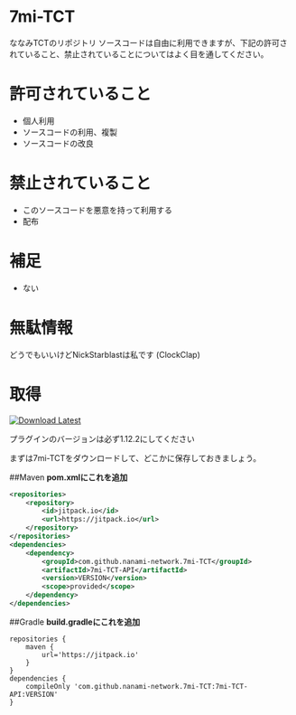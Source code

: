 # 7mi-TCT
ななみTCTのリポジトリ
ソースコードは自由に利用できますが、下記の許可されていること、禁止されていることについてはよく目を通してください。

# 許可されていること
- 個人利用
- ソースコードの利用、複製
- ソースコードの改良

# 禁止されていること
- このソースコードを悪意を持って利用する
- 配布

# 補足
- ない

# 無駄情報
どうでもいいけどNickStarblastは私です (ClockClap)


# 取得
[![Download Latest](https://img.shields.io/badge/Download-v4.2.0-green.svg)](https://github.com/nanami-network/7mi-TCT/releases/download/v4.2.0/7mi-TCT-API-2.2-MC1.12.2.jar)

プラグインのバージョンは必ず1.12.2にしてください

まずは7mi-TCTをダウンロードして、どこかに保存しておきましょう。

##Maven
**pom.xmlにこれを追加**

```xml
<repositories>
    <repository>
        <id>jitpack.io</id>
        <url>https://jitpack.io</url>
    </repository>
</repositories>
<dependencies>
    <dependency>
        <groupId>com.github.nanami-network.7mi-TCT</groupId>
        <artifactId>7mi-TCT-API</artifactId>
        <version>VERSION</version>
        <scope>provided</scope>
    </dependency>
</dependencies>
```

##Gradle
**build.gradleにこれを追加**

```
repositories {
    maven {
        url='https://jitpack.io'
    }
}
dependencies {
    compileOnly 'com.github.nanami-network.7mi-TCT:7mi-TCT-API:VERSION'
}
```

